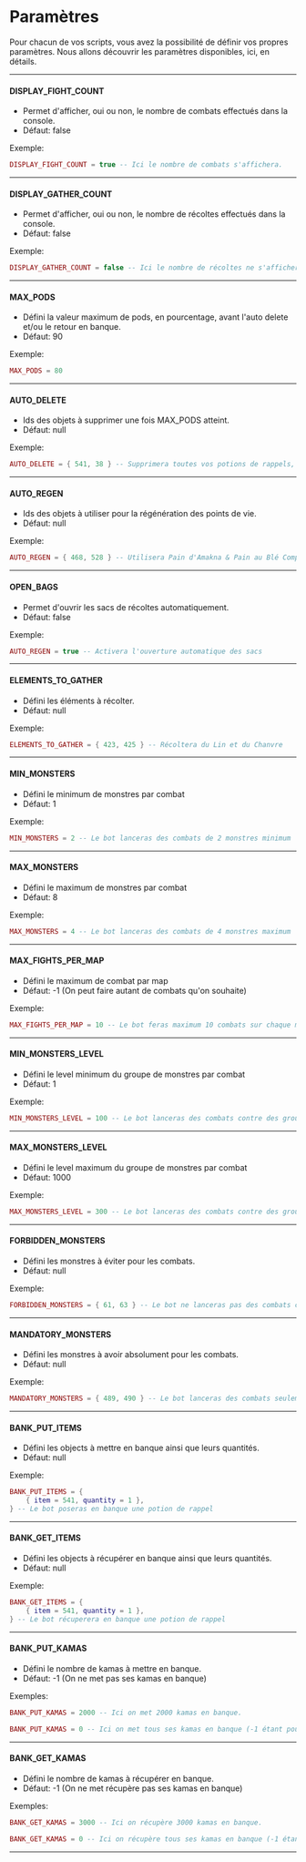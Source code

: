 # Paramètres

Pour chacun de vos scripts, vous avez la possibilité de définir vos propres paramètres.
Nous allons découvrir les paramètres disponibles, ici, en détails.

---

#### DISPLAY_FIGHT_COUNT

* Permet d'afficher, oui ou non, le nombre de combats effectués dans la console.
* Défaut: false

Exemple:

```lua
DISPLAY_FIGHT_COUNT = true -- Ici le nombre de combats s'affichera.
```

---

#### DISPLAY_GATHER_COUNT

* Permet d'afficher, oui ou non, le nombre de récoltes effectués dans la console.
* Défaut: false

Exemple:

```lua
DISPLAY_GATHER_COUNT = false -- Ici le nombre de récoltes ne s'affichera pas.
```

---

#### MAX_PODS

* Défini la valeur maximum de pods, en pourcentage, avant l'auto delete et/ou le retour en banque.
* Défaut: 90

Exemple:

```lua
MAX_PODS = 80
```

---

#### AUTO_DELETE

* Ids des objets à supprimer une fois MAX_PODS atteint.
* Défaut: null

Exemple:

```lua
AUTO_DELETE = { 541, 38 } -- Supprimera toutes vos potions de rappels, et vos blés.
```

---

#### AUTO_REGEN

* Ids des objets à utiliser pour la régénération des points de vie.
* Défaut: null

Exemple:

```lua
AUTO_REGEN = { 468, 528 } -- Utilisera Pain d'Amakna & Pain au Blé Complet (DANS CET ORDRE)
```

---

#### OPEN_BAGS

* Permet d'ouvrir les sacs de récoltes automatiquement.
* Défaut: false

Exemple:

```lua
AUTO_REGEN = true -- Activera l'ouverture automatique des sacs
```

---

#### ELEMENTS_TO_GATHER

* Défini les éléments à récolter.
* Défaut: null

Exemple:

```lua
ELEMENTS_TO_GATHER = { 423, 425 } -- Récoltera du Lin et du Chanvre
```

---

#### MIN_MONSTERS

* Défini le minimum de monstres par combat
* Défaut: 1

Exemple:

```lua
MIN_MONSTERS = 2 -- Le bot lanceras des combats de 2 monstres minimum
```

---

#### MAX_MONSTERS

* Défini le maximum de monstres par combat
* Défaut: 8

Exemple:

```lua
MAX_MONSTERS = 4 -- Le bot lanceras des combats de 4 monstres maximum
```

---

#### MAX_FIGHTS_PER_MAP

* Défini le maximum de combat par map
* Défaut: -1 (On peut faire autant de combats qu'on souhaite)

Exemple:

```lua
MAX_FIGHTS_PER_MAP = 10 -- Le bot feras maximum 10 combats sur chaque map
```

---

#### MIN_MONSTERS_LEVEL

* Défini le level minimum du groupe de monstres par combat
* Défaut: 1

Exemple:

```lua
MIN_MONSTERS_LEVEL = 100 -- Le bot lanceras des combats contre des groupes de niveaux 100 minimum
```

---

#### MAX_MONSTERS_LEVEL

* Défini le level maximum du groupe de monstres par combat
* Défaut: 1000

Exemple:

```lua
MAX_MONSTERS_LEVEL = 300 -- Le bot lanceras des combats contre des groupes de niveaux 300 maximum
```

---

#### FORBIDDEN_MONSTERS

* Défini les monstres à éviter pour les combats.
* Défaut: null

Exemple:

```lua
FORBIDDEN_MONSTERS = { 61, 63 } -- Le bot ne lanceras pas des combats contre des groupes contenant des Moskito ou des Crabes
```

---

#### MANDATORY_MONSTERS

* Défini les monstres à avoir absolument pour les combats.
* Défaut: null

Exemple:

```lua
MANDATORY_MONSTERS = { 489, 490 } -- Le bot lanceras des combats seulement contre des groupes contenant des Piou Rouge ET des Piou Vert
```

---

#### BANK_PUT_ITEMS

* Défini les objects à mettre en banque ainsi que leurs quantités.
* Défaut: null

Exemple:

```lua
BANK_PUT_ITEMS = {
    { item = 541, quantity = 1 },
} -- Le bot poseras en banque une potion de rappel
```

---

#### BANK_GET_ITEMS

* Défini les objects à récupérer en banque ainsi que leurs quantités.
* Défaut: null

Exemple:

```lua
BANK_GET_ITEMS = {
    { item = 541, quantity = 1 },
} -- Le bot récuperera en banque une potion de rappel
```

---

#### BANK_PUT_KAMAS

* Défini le nombre de kamas à mettre en banque.
* Défaut: -1 (On ne met pas ses kamas en banque)

Exemples:

```lua
BANK_PUT_KAMAS = 2000 -- Ici on met 2000 kamas en banque.
```

```lua
BANK_PUT_KAMAS = 0 -- Ici on met tous ses kamas en banque (-1 étant pour ignorer le paramètre)
```
---

#### BANK_GET_KAMAS

* Défini le nombre de kamas à récupérer en banque.
* Défaut: -1 (On ne met récupère pas ses kamas en banque)

Exemples:

```lua
BANK_GET_KAMAS = 3000 -- Ici on récupère 3000 kamas en banque.
```

```lua
BANK_GET_KAMAS = 0 -- Ici on récupère tous ses kamas en banque (-1 étant pour ignorer le paramètre)
```
---
